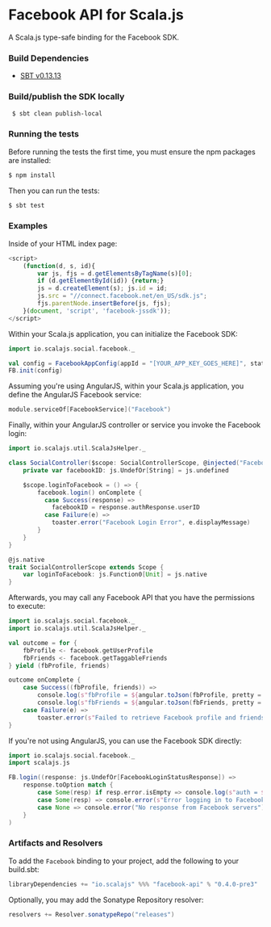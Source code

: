 Facebook API for Scala.js
================================
A Scala.js type-safe binding for the Facebook SDK.

### Build Dependencies

* [SBT v0.13.13](http://www.scala-sbt.org/download.html)

### Build/publish the SDK locally

```bash
 $ sbt clean publish-local
```

### Running the tests

Before running the tests the first time, you must ensure the npm packages are installed:

```bash
$ npm install
```

Then you can run the tests:

```bash
$ sbt test
```

### Examples

Inside of your HTML index page:

```javascript
<script>
    (function(d, s, id){
        var js, fjs = d.getElementsByTagName(s)[0];
        if (d.getElementById(id)) {return;}
        js = d.createElement(s); js.id = id;
        js.src = "//connect.facebook.net/en_US/sdk.js";
        fjs.parentNode.insertBefore(js, fjs);
    }(document, 'script', 'facebook-jssdk'));
</script>
```

Within your Scala.js application, you can initialize the Facebook SDK:

```scala
import io.scalajs.social.facebook._

val config = FacebookAppConfig(appId = "[YOUR_APP_KEY_GOES_HERE]", status = true, xfbml = true, version = "v2.5")
FB.init(config)
```

Assuming you're using AngularJS, within your Scala.js application, you define the AngularJS Facebook service:

```scala
module.serviceOf[FacebookService]("Facebook")
```
      
Finally, within your AngularJS controller or service you invoke the Facebook login:   
  
```scala    
import io.scalajs.util.ScalaJsHelper._

class SocialController($scope: SocialControllerScope, @injected("Facebook") facebook: FacebookService) extends Controller {
    private var facebookID: js.UndefOr[String] = js.undefined

    $scope.loginToFacebook = () => {
        facebook.login() onComplete {
          case Success(response) =>
            facebookID = response.authResponse.userID
          case Failure(e) =>
            toaster.error("Facebook Login Error", e.displayMessage)
        }
    }   
}

@js.native
trait SocialControllerScope extends Scope {
    var loginToFacebook: js.Function0[Unit] = js.native
}
```

Afterwards, you may call any Facebook API that you have the permissions to execute:

```scala
import io.scalajs.social.facebook._
import io.scalajs.util.ScalaJsHelper._

val outcome = for {
    fbProfile <- facebook.getUserProfile
    fbFriends <- facebook.getTaggableFriends
} yield (fbProfile, friends)

outcome onComplete {
    case Success((fbProfile, friends)) =>
        console.log(s"fbProfile = ${angular.toJson(fbProfile, pretty = true)}")
        console.log(s"fbFriends = ${angular.toJson(fbFriends, pretty = true)}")
    case Failure(e) =>
        toaster.error(s"Failed to retrieve Facebook profile and friends - ${e.displayMessage}")
}
```

If you're not using AngularJS, you can use the Facebook SDK directly:

```scala
import io.scalajs.social.facebook._
import scalajs.js

FB.login((response: js.UndefOr[FacebookLoginStatusResponse]) =>
    response.toOption match {
        case Some(resp) if resp.error.isEmpty => console.log(s"auth = ${angular.toJson(auth)}")
        case Some(resp) => console.error(s"Error logging in to Facebook: ${resp.error}")
        case None => console.error("No response from Facebook servers")
    }
)     
```

### Artifacts and Resolvers

To add the `Facebook` binding to your project, add the following to your build.sbt:  

```sbt
libraryDependencies += "io.scalajs" %%% "facebook-api" % "0.4.0-pre3"
```

Optionally, you may add the Sonatype Repository resolver:

```sbt   
resolvers += Resolver.sonatypeRepo("releases") 
```